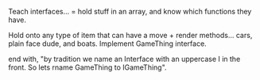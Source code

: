 Teach interfaces... = hold stuff in an array, and know which functions they have.

Hold onto any type of item that can have a move + render methods... cars, plain face dude, and boats. Implement GameThing interface.

end with, "by tradition we name an Interface with an uppercase I in the front. So lets rname GameThing to IGameThing".